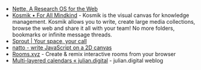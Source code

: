 - [Nette, A Research OS for the Web](https://www.nette.io/)
- [Kosmik • For All Mindkind](https://lithium.paris/) - Kosmik is the visual canvas for knowledge management. Kosmik allows you to write, create large media collections, browse the web and share it all with your team! No more folders, bookmarks or infinite message threads.
- [Sprout | Your space, your call](https://sprout.place/)
- [natto - write JavaScript on a 2D canvas](https://natto.dev/)
- [Rooms.xyz](https://rooms.xyz/) - Create & remix interactive rooms from your browser
- [Multi-layered calendars « julian.digital](https://julian.digital/2023/07/06/multi-layered-calendars/) - julian.digital weblog